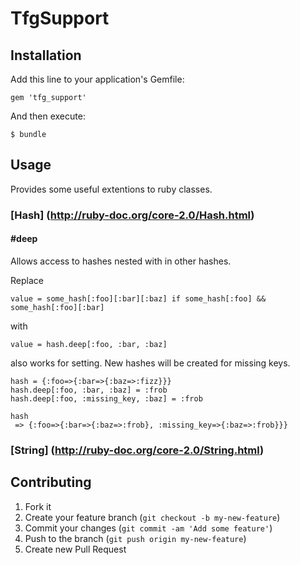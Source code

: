 # TfgSupport

## Installation

Add this line to your application's Gemfile:

    gem 'tfg_support'

And then execute:

    $ bundle

## Usage

Provides some useful extentions to ruby classes.

### [Hash] (http://ruby-doc.org/core-2.0/Hash.html)

#### #deep

Allows access to hashes nested with in other hashes.

Replace

    value = some_hash[:foo][:bar][:baz] if some_hash[:foo] && some_hash[:foo][:bar]

with

    value = hash.deep[:foo, :bar, :baz]

also works for setting. New hashes will be created for missing keys.

    hash = {:foo=>{:bar=>{:baz=>:fizz}}}
    hash.deep[:foo, :bar, :baz] = :frob
    hash.deep[:foo, :missing_key, :baz] = :frob

    hash
     => {:foo=>{:bar=>{:baz=>:frob}, :missing_key=>{:baz=>:frob}}}

### [String] (http://ruby-doc.org/core-2.0/String.html)

## Contributing

1. Fork it
2. Create your feature branch (`git checkout -b my-new-feature`)
3. Commit your changes (`git commit -am 'Add some feature'`)
4. Push to the branch (`git push origin my-new-feature`)
5. Create new Pull Request

